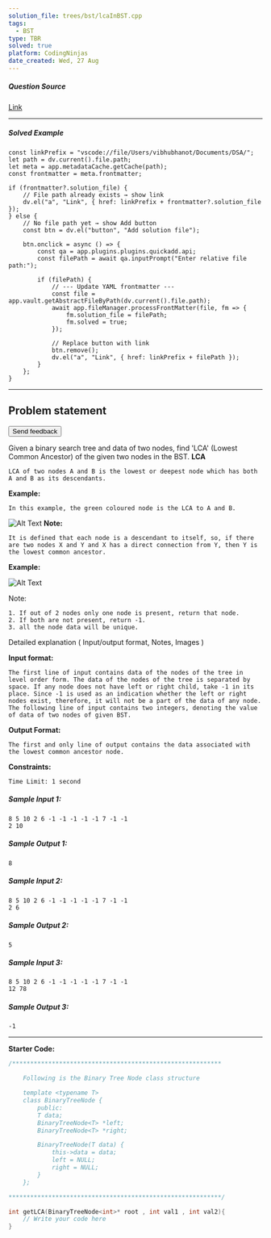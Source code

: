 ```yaml
---
solution_file: trees/bst/lcaInBST.cpp
tags:
  - BST
type: TBR
solved: true
platform: CodingNinjas
date_created: Wed, 27 Aug
---
```


##### Question Source  
[Link](https://classroom.codingninjas.com/app/classroom/me/13774/content/250067/offering/3394299/problem/106?leftPanelTabValue=PROBLEM)

---

##### Solved Example  
```dataviewjs
const linkPrefix = "vscode://file/Users/vibhubhanot/Documents/DSA/";
let path = dv.current().file.path;
let meta = app.metadataCache.getCache(path);
const frontmatter = meta.frontmatter;

if (frontmatter?.solution_file) {
    // File path already exists → show link
    dv.el("a", "Link", { href: linkPrefix + frontmatter?.solution_file });
} else {
    // No file path yet → show Add button
    const btn = dv.el("button", "Add solution file");

    btn.onclick = async () => {
        const qa = app.plugins.plugins.quickadd.api;
        const filePath = await qa.inputPrompt("Enter relative file path:");

        if (filePath) {
            // --- Update YAML frontmatter ---
            const file = app.vault.getAbstractFileByPath(dv.current().file.path);
            await app.fileManager.processFrontMatter(file, fm => {
                fm.solution_file = filePath;
                fm.solved = true;
            });

            // Replace button with link
            btn.remove();
            dv.el("a", "Link", { href: linkPrefix + filePath });
        }
    };
}
```

---


## Problem statement
<ninjas-problems-ui-send-feedback-button><button>Send feedback</button></ninjas-problems-ui-send-feedback-button>

Given a binary search tree and data of two nodes, find 'LCA' (Lowest Common Ancestor) of the given two nodes in the BST.
**LCA**

```
LCA of two nodes A and B is the lowest or deepest node which has both A and B as its descendants. 
```
**Example:**

```
In this example, the green coloured node is the LCA to A and B.
```

![Alt Text](https://files.codingninjas.in/image1-5333.jpg)
**Note:**

```
It is defined that each node is a descendant to itself, so, if there are two nodes X and Y and X has a direct connection from Y, then Y is the lowest common ancestor.
```
**Example:**

![Alt Text](https://files.codingninjas.in/image2-5334.jpg)

Note:

```
1. If out of 2 nodes only one node is present, return that node. 
2. If both are not present, return -1.
3. all the node data will be unique.
```

Detailed explanation ( Input/output format, Notes, Images )

**Input format:**

```
The first line of input contains data of the nodes of the tree in level order form. The data of the nodes of the tree is separated by space. If any node does not have left or right child, take -1 in its place. Since -1 is used as an indication whether the left or right nodes exist, therefore, it will not be a part of the data of any node.
The following line of input contains two integers, denoting the value of data of two nodes of given BST.
```
**Output Format:**

```
The first and only line of output contains the data associated with the lowest common ancestor node.
```

**Constraints:**

```
Time Limit: 1 second
```

##### Sample Input 1:

```
8 5 10 2 6 -1 -1 -1 -1 -1 7 -1 -1
2 10
```

##### Sample Output 1:

```
8
```

##### Sample Input 2:

```
8 5 10 2 6 -1 -1 -1 -1 -1 7 -1 -1
2 6
```

##### Sample Output 2:

```
5
```

##### Sample Input 3:

```
8 5 10 2 6 -1 -1 -1 -1 -1 7 -1 -1
12 78
```

##### Sample Output 3:

```
-1
```

---

**Starter Code:**

```cpp
/**********************************************************

	Following is the Binary Tree Node class structure

	template <typename T>
	class BinaryTreeNode {
    	public: 
    	T data;
    	BinaryTreeNode<T> *left;
    	BinaryTreeNode<T> *right;

    	BinaryTreeNode(T data) {
        	this->data = data;
        	left = NULL;
        	right = NULL;
    	}
	};

***********************************************************/

int getLCA(BinaryTreeNode<int>* root , int val1 , int val2){
    // Write your code here
}
```

